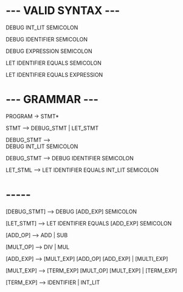 
# --- VALID SYNTAX --- #

DEBUG INT_LIT SEMICOLON

DEBUG IDENTIFIER SEMICOLON

DEBUG EXPRESSION SEMICOLON

LET IDENTIFIER EQUALS SEMICOLON

LET IDENTIFIER EQUALS EXPRESSION


# --- GRAMMAR --- #

PROGRAM -> STMT*

STMT --> 
    DEBUG_STMT | LET_STMT

DEBUG_STMT -->   
    DEBUG INT_LIT SEMICOLON

DEBUG_STMT --> 
    DEBUG IDENTIFIER SEMICOLON

LET_STML --> 
    LET IDENTIFIER EQUALS INT_LIT SEMICOLON


# ----- #

[DEBUG_STMT] --> 
    DEBUG [ADD_EXP] SEMICOLON

[LET_STMT] -->
    LET IDENTIFIER EQUALS [ADD_EXP] SEMICOLON

[ADD_OP] --> ADD | SUB

[MULT_OP] --> DIV | MUL

[ADD_EXP] --> 
    [MULT_EXP] [ADD_OP] [ADD_EXP] | [MULTI_EXP]

[MULT_EXP] --> 
    [TERM_EXP] [MULT_OP] [MULT_EXP] | [TERM_EXP]

[TERM_EXP] --> 
    IDENTIFIER
    | INT_LIT





